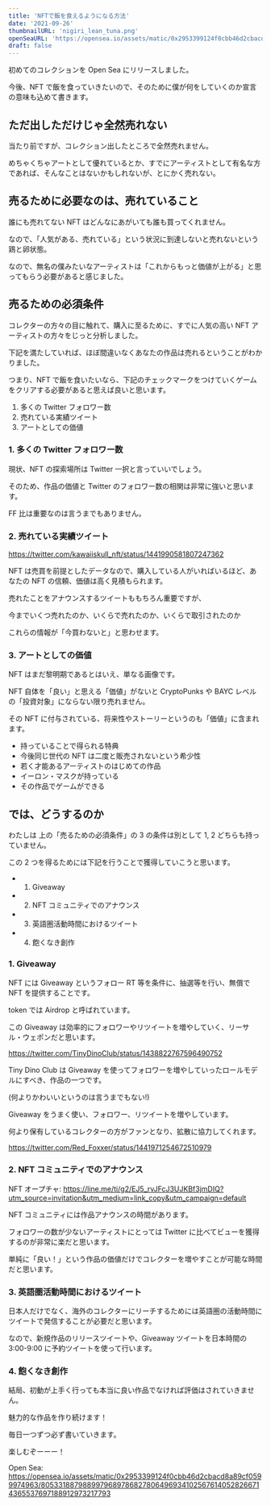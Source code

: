 ```yaml
---
title: 'NFTで飯を食えるようになる方法'
date: '2021-09-26'
thumbnailURL: 'nigiri_lean_tuna.png'
openSeaURL: 'https://opensea.io/assets/matic/0x2953399124f0cbb46d2cbacd8a89cf0599974963/80533188798899796897868278064969341025676140528266714365537697188912973217793'
draft: false
---
```


初めてのコレクションを Open Sea にリリースしました。

今後、NFT で飯を食っていきたいので、そのために僕が何をしていくのか宣言の意味も込めて書きます。

## ただ出しただけじゃ全然売れない

当たり前ですが、コレクション出したところで全然売れません。

めちゃくちゃアートとして優れているとか、すでにアーティストとして有名な方であれば、そんなことはないかもしれないが、とにかく売れない。

## 売るために必要なのは、売れていること

誰にも売れてない NFT はどんなにあがいても誰も買ってくれません。

なので、「人気がある、売れている」という状況に到達しないと売れないという鶏と卵状態。

なので、無名の僕みたいなアーティストは「これからもっと価値が上がる」と思ってもらう必要があると感じました。

## 売るための必須条件

コレクターの方々の目に触れて、購入に至るために、すでに人気の高い NFT アーティストの方々をじっと分析しました。

下記を満たしていれば、ほぼ間違いなくあなたの作品は売れるということがわかりました。

つまり、NFT で飯を食いたいなら、下記のチェックマークをつけていくゲームをクリアする必要があると思えば良いと思います。

1. 多くの Twitter フォロワー数
2. 売れている実績ツイート
3. アートとしての価値

### 1. 多くの Twitter フォロワー数

現状、NFT の探索場所は Twitter 一択と言っていいでしょう。

そのため、作品の価値と Twitter のフォロワー数の相関は非常に強いと思います。

FF 比は重要なのは言うまでもありません。

### 2. 売れている実績ツイート

<https://twitter.com/kawaiiskull_nft/status/1441990581807247362>

NFT は売買を前提としたデータなので、購入している人がいればいるほど、あなたの NFT の信頼、価値は高く見積もられます。

売れたことをアナウンスするツイートももちろん重要ですが、

今までいくつ売れたのか、いくらで売れたのか、いくらで取引されたのか

これらの情報が「今買わないと」と思わせます。

### 3. アートとしての価値

NFT はまだ黎明期であるとはいえ、単なる画像です。

NFT 自体を「良い」と思える「価値」がないと CryptoPunks や BAYC レベルの「投資対象」にならない限り売れません。

その NFT に付与されている、将来性やストーリーというのも「価値」に含まれます。

- 持っていることで得られる特典
- 今後同じ世代の NFT は二度と販売されないという希少性
- 若く才能あるアーティストのはじめての作品
- イーロン・マスクが持っている
- その作品でゲームができる

## では、どうするのか

わたしは 上の「売るための必須条件」の 3 の条件は別として 1, 2 どちらも持っていません。

この 2 つを得るためには下記を行うことで獲得していこうと思います。

- 1. Giveaway
- 2. NFT コミュニティでのアナウンス
- 3. 英語圏活動時間におけるツイート
- 4. 飽くなき創作

### 1. Giveaway

NFT には Giveaway というフォロー RT 等を条件に、抽選等を行い、無償で NFT を提供することです。

token では Airdrop と呼ばれています。

この Giveaway は効率的にフォロワーやリツイートを増やしていく、リーサル・ウェポンだと思います。

<https://twitter.com/TinyDinoClub/status/1438822767596490752>

Tiny Dino Club は Giveaway を使ってフォロワーを増やしていったロールモデルにすべき、作品の一つです。

(何よりかわいいというのは言うまでもない!)

Giveaway をうまく使い、フォロワー、リツイートを増やしています。

何より保有しているコレクターの方がファンとなり、拡散に協力してくれます。

<https://twitter.com/Red_Foxxer/status/1441971254672510979>

### 2. NFT コミュニティでのアナウンス

NFT オープチャ: https://line.me/ti/g2/EJ5_rvJFcJ3UJKBf3jmDIQ?utm_source=invitation&utm_medium=link_copy&utm_campaign=default

NFT コミュニティには作品アナウンスの時間があります。

フォロワーの数が少ないアーティストにとっては Twitter に比べてビューを獲得するのが非常に楽だと思います。

単純に「良い！」という作品の価値だけでコレクターを増やすことが可能な時間だと思います。

### 3. 英語圏活動時間におけるツイート

日本人だけでなく、海外のコレクターにリーチするためには英語圏の活動時間にツイートで発信することが必要だと思います。

なので、新規作品のリリースツイートや、Giveaway ツイートを日本時間の 3:00-9:00 に予約ツイートを使って行います。

### 4. 飽くなき創作

結局、初動が上手く行っても本当に良い作品でなければ評価はされていきません。

魅力的な作品を作り続けます！

毎日一つずつ必ず書いていきます。

楽しむぞーーー！

Open Sea: https://opensea.io/assets/matic/0x2953399124f0cbb46d2cbacd8a89cf0599974963/80533188798899796897868278064969341025676140528266714365537697188912973217793
